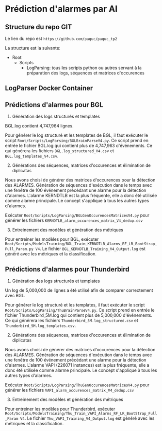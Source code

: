 # Prédiction d'alarmes par AI

## Structure du repo GIT
Le lien du repo est `https://github.com/paquc/paquc_tp2`

La structure est la suivante:
- Root
	- Scripts
		- LogParsing: tous les scripts python ou autres servant à la préparation des logs, séquences et matrices d'occurences
		
## LogParser Docker Container


## Prédictions d'alarmes pour BGL

1. Génération des logs structurés et templates

BGL.log contient 4,747,964 lignes.

Pour générer le log structuré et les templates de BGL, il faut exécuter le script `Root/Scripts/LogParsing/BGLBrainParseV4.py`.
Ce script prend en entrée le fichier BGL.log qui contient plus de 4,747,963 d'événements.
Ce qui générera les fichiers `BGL.log_structured_V4.csv` et `BGL.log_templates_V4.csv`.

2. Générations des séquences, matrices d'occurences et élimination de diplicatas

Nous avons choisi de générer des matrices d'occurences pour la détection des ALARMES.
Génération de séquences d'exécution dans le temps avec une fenêtre de 100 événement précédant une alarme pour la détection d'alarmes.
L'alarme KERNDTLB est la plus fréquente, elle a donc été utilisée comme alarme principale.
Le concept s'applique à tous les autres types d'alarmes.

Exécuter `Root/Scripts/LogParsing/BGLGenOccurencesMatricesV4.py` pour générer les fichiers `KERNDTLB_alarm_occurences_matrix_V4_dedup.csv`

3. Entreinement des modèles et génération des métriques

Pour entreiner les modèles pour BGL, exécuter `Root/Scripts/ModelsTraining/BGL_Train_KERNDTLB_Alarms_RF_LR_BootStrap_Full_Param.py V4`.
Le fichier `BGL_KERNDTLB_Training_V4_Output.log` est généré avec les métriques et la classification.

## Prédictions d'alarmes pour Thunderbird

1. Génération des logs structurés et templates

Un log de 5,000,000 de lignes a été utilisé afin de comparer correctement avec BGL.

Pour générer le log structuré et les templates, il faut exécuter le script `Root/Scripts/LogParsing/ThuBrainParseV4.py`.
Ce script prend en entrée le fichier Thunderbird_5M.log qui contient plus de 5,000,000 d'événements.
Ce qui générera les fichiers `Thunderbird_5M.log_structured.csv` et `Thunderbird_5M.log_templates.csv`.

2. Générations des séquences, matrices d'occurences et élimination de diplicatas

Nous avons choisi de générer des matrices d'occurences pour la détection des ALARMES.
Génération de séquences d'exécution dans le temps avec une fenêtre de 100 événement précédant une alarme pour la détection d'alarmes.
L'alarme VAPI (226071 instances) est la plus fréquente, elle a donc été utilisée comme alarme principale.
Le concept s'applique à tous les autres types d'alarmes.

Exécuter `Root/Scripts/LogParsing/ThuGenOccurencesMatricesV4.py` pour générer les fichiers `VAPI_alarm_occurences_matrix_V4_dedup.csv`

3. Entreinement des modèles et génération des métriques

Pour entreiner les modèles pour Thunderbird, exécuter `Root/Scripts/ModelsTraining/Thu_Train_VAPI_Alarms_RF_LR_BootStrap_Full_Param V4`.
Le fichier `Thu_VAPI_Training_V4_Output.log` est généré avec les métriques et la classification.





